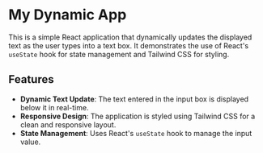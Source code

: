 # My Dynamic App

This is a simple React application that dynamically updates the displayed text as the user types into a text box. It demonstrates the use of React's `useState` hook for state management and Tailwind CSS for styling.

## Features

- **Dynamic Text Update**: The text entered in the input box is displayed below it in real-time.
- **Responsive Design**: The application is styled using Tailwind CSS for a clean and responsive layout.
- **State Management**: Uses React's `useState` hook to manage the input value.